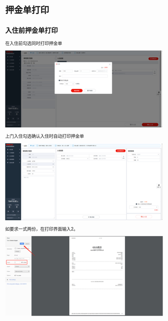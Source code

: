 # 押金单打印

## 入住前押金单打印

在入住前勾选同时打印押金单

![&#x52FE;&#x9009;&#x540C;&#x65F6;&#x6253;&#x5370;&#x62BC;&#x91D1;&#x5355;](../../../.gitbook/assets/image%20%28232%29.png)

上门入住勾选确认入住时自动打印押金单

![&#x4E0A;&#x95E8;&#x5165;&#x4F4F;&#x786E;&#x8BA4;&#x81EA;&#x52A8;&#x6253;&#x5370;&#x62BC;&#x91D1;&#x5355;](../../../.gitbook/assets/image%20%28362%29.png)

如要求一式两份，在打印界面输入2。

![&#x8F93;&#x5165;&#x6253;&#x5370;&#x4EFD;&#x6570;&#xFF0C;&#x5B8C;&#x6210;&#x4E00;&#x5F0F;&#x4E24;&#x4EFD;&#x6253;&#x5370;](../../../.gitbook/assets/image%20%28223%29.png)

